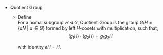 * Quotient Group
  - Define  
    For a nomal subgroup $H \lhd G$, Quotient Group is the group $G/H = \{aN \ |\ a \in G\}$ formed by left $H$-cosets with multiplication, such that, 
    $$(g_1 H) \cdot (g_2 H) = g_1 g_2 H$$

    with identity $eH = H$. 